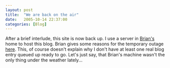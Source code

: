 ```yaml
---
layout: post
title:  "We are back on the air"
date:   2005-10-14 22:37:00
categories: [Blog]
---
```

After a brief interlude, this site is now back up.
I use a server in <a href="http://www.urbanpotato.net/">Brian's </a>home to host
this blog. Brian gives some reasons for the temporary outage
<a href="http://www.urbanpotato.net/Default.aspx/document/2210">here</a>. This,
of course doesn't explain why I don't have at least one real blog entry queued
up ready to go. Let's just say, that Brian's machine wasn't the only thing under
the weather lately...
